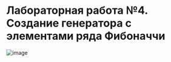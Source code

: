 # Лабораторная работа №4. Создание генератора с элементами ряда Фибоначчи
![image](https://github.com/user-attachments/assets/07c85367-a859-4844-8973-efebf17bcc55)
